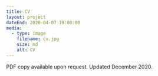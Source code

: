 ```yaml
---
title: CV
layout: project
dateEnd: 2020-04-07 19:00:00
media:
  - type: image
    filename: cv.jpg
    size: md
    alt: CV
---
```


PDF copy available upon request. Updated December 2020.
